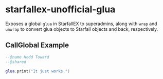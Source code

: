 # starfallex-unofficial-glua
Exposes a global `glua` in StarfallEX to superadmins, along with `wrap` and
`unwrap` to convert glua objects to Starfall objects and back, respectively.

## CallGlobal Example
```Lua
--@name Hodd Toward
--@shared

glua.print("It just works.")
```
